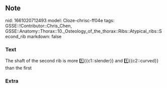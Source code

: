 ## Note
nid: 1661020712493
model: Cloze-chrisc-ff04e
tags: GSSE::!Contributor::Chris_Chen, GSSE::Anatomy::Thorax::10._Osteology_of_the_thorax::Ribs::Atypical_ribs::Second_rib
markdown: false

### Text
<div class='toggle'>
  The shaft of the second rib is more 1️⃣{{c1::slender}} and
  1️⃣{{c2::curved}} than the first
</div>

### Extra


